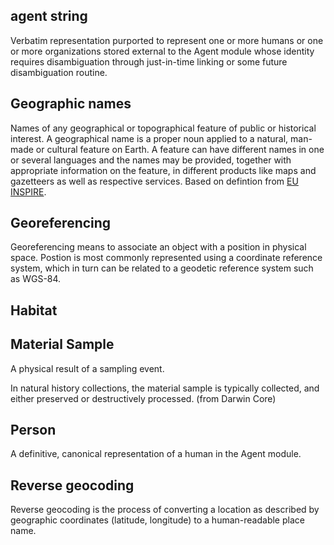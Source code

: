 ## agent string
Verbatim representation purported to represent one or more humans or one or more organizations stored external to the Agent module whose identity requires disambiguation through just-in-time linking or some future disambiguation routine.

## Geographic names
Names of any geographical or topographical feature of public or historical interest. A geographical name is a proper noun applied to a natural, man-made or cultural feature on Earth. A feature can have different names in one or several languages and the names may be provided, together with appropriate information on the feature, in different products like maps and gazetteers as well as respective services. Based on defintion from [EU INSPIRE](https://inspire.ec.europa.eu/theme/gn).

## Georeferencing
Georeferencing means to associate an object with a position in physical space. Postion is most commonly represented using a coordinate reference system, which in turn can be related to a geodetic reference system such as WGS-84.

## Habitat

## Material Sample
A physical result of a sampling event.

In natural history collections, the material sample is typically collected, and either preserved or destructively processed. (from Darwin Core)

## Person
A definitive, canonical representation of a human in the Agent module.

## Reverse geocoding
Reverse geocoding is the process of converting a location as described by geographic coordinates (latitude, longitude) to a human-readable place name.

